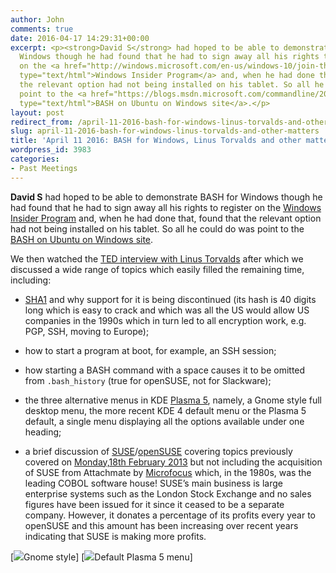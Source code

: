 ```yaml
---
author: John
comments: true
date: 2016-04-17 14:29:31+00:00
excerpt: <p><strong>David S</strong> had hoped to be able to demonstrate BASH for
  Windows though he had found that he had to sign away all his rights to register
  on the <a href="http://windows.microsoft.com/en-us/windows-10/join-the-windows-insider-program"
  type="text/html">Windows Insider Program</a> and, when he had done that, found that
  the relevant option had not being installed on his tablet. So all he could do was
  point to the <a href="https://blogs.msdn.microsoft.com/commandline/2016/04/06/bash-on-ubuntu-on-windows-download-now-3/"
  type="text/html">BASH on Ubuntu on Windows site</a>.</p>
layout: post
redirect_from: /april-11-2016-bash-for-windows-linus-torvalds-and-other-matters
slug: april-11-2016-bash-for-windows-linus-torvalds-and-other-matters
title: 'April 11 2016: BASH for Windows, Linus Torvalds and other matters'
wordpress_id: 3983
categories:
- Past Meetings
---
```


**David S** had hoped to be able to demonstrate BASH for Windows though he had found that he had to sign away all his rights to register on the [Windows Insider Program](http://windows.microsoft.com/en-us/windows-10/join-the-windows-insider-program) and, when he had done that, found that the relevant option had not being installed on his tablet. So all he could do was point to the [BASH on Ubuntu on Windows site](https://blogs.msdn.microsoft.com/commandline/2016/04/06/bash-on-ubuntu-on-windows-download-now-3/).




We then watched the [TED interview with Linus Torvalds](https://www.ted.com/talks/linus_torvalds_the_mind_behind_linux) after which we discussed a wide range of topics which easily filled the remaining time, including:






  * [SHA1](https://en.wikipedia.org/wiki/SHA-1) and why support for it is being discontinued (its hash is 40 digits long which is easy to crack and which was all the US would allow US companies in the 1990s which in turn led to all encryption work, e.g. PGP, SSH, moving to Europe);


  * how to start a program at boot, for example, an SSH session;


  * how starting a BASH command with a space causes it to be omitted from `.bash_history` (true for openSUSE, not for Slackware);


  * the three alternative menus in KDE [Plasma 5](https://community.kde.org/Plasma), namely, a Gnome style full desktop menu, the more recent KDE 4 default menu or the Plasma 5 default, a single menu displaying all the options available under one heading;


  * a brief discussion of [SUSE](https://www.suse.com/)/[openSUSE](https://www.opensuse.org/) covering topics previously covered on [Monday,18th February 2013](http://www.bradlug.co.uk/february-18th-2013-memtest86-fablab-bcb-and-suse/suse_02_12/) but not including the acquisition of SUSE from Attachmate by [Microfocus](https://www.microfocus.com/) which, in the 1980s, was the leading COBOL software house! SUSE’s main business is large enterprise systems such as the London Stock Exchange and no sales figures have been issued for it since it ceased to be a separate company. However, it donates a percentage of its profits every year to openSUSE and this amount has been increasing over recent years indicating that SUSE is making more profits.


[![](http://www.bradlug.co.uk/blogs/2016/04/17/images/Gnome_style_396px.png)Gnome style]
[![](http://www.bradlug.co.uk/blogs/2016/04/17/images/Plasma_default_384px.png)Default Plasma 5 menu]


